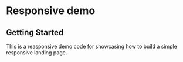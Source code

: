 # Responsive demo

## Getting Started

This is a reasponsive demo code for showcasing how to build a simple responsive landing page.

